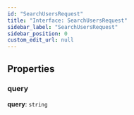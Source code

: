 ```yaml
---
id: "SearchUsersRequest"
title: "Interface: SearchUsersRequest"
sidebar_label: "SearchUsersRequest"
sidebar_position: 0
custom_edit_url: null
---
```


## Properties

### query

 **query**: `string`
